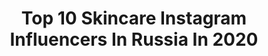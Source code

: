 ---
title: Top 10 Skincare Instagram Influencers In Russia In 2020
description: >-
  Find top skincare Instagram influencers in Russia in 2020. Most popular hashtags: #skincare #beauty #makeup #instabeauty.
platform: Instagram
hits: 54
text_top: Discover the top-rated Instagram influencers on inBeat.
text_bottom: Our database has 54 Instagram influencers like this in Russia for you to work with.
profiles:
  - username: "daryabogemovna"
    fullname: >-
      Darya Bogemovna 🌸
    bio: >-
      Makeup & skincare blogger ▫️Создаю видео о косметике с особой эстетикой ⠀ Collab: @pr.daryabogemovna
    location: "Russia"
    followers: 15238
    engagement: 816
    commentsToLikes: 0.047998
    id: ckaovo18y5erv0i78n5v375m9
    verified: false
    hashtags: ""
  - username: "glamorable"
    fullname: >-
      Anastasia • Blogger (35+)
    bio: >-
      Sharing passion for skincare and wellness since 2011 • #BeGlamorable 💌 anastasia@glamorable.com
    location: "Russia"
    followers: 47783
    engagement: 92
    commentsToLikes: 0.044136
    id: ck9wd29drdquv0j786735tuso
    verified: false
    hashtags: "#octolyfamily, #beglamorable, #sephora, #tonymolynme"
  - username: "petit_chablis"
    fullname: >-
      Anara Kukiyeva
    bio: >-
      Skincare. Wine. Food. Read books. Wear Prada. @iherb -5%: KUK9435 Сотрудничество: blg@insdr.net Telegram-канал: ⤵️
    location: "Russia"
    followers: 14566
    engagement: 465
    commentsToLikes: 0.019615
    id: ck8szi4jroj7u0j783hhg2lgw
    verified: false
    hashtags: "#samsungjetkz, #samsungkz, #theserifkz"
  - username: "nastyajoymakeup"
    fullname: >-
      Анастасия визажист СПб
    bio: >-
      Твоя КОСМЕТИЧЕСКАЯ ФЕЯ-КРЕСТНАЯ🧚🏼‍♀️ Я создам МАКИЯЖ и ПРИЧЁСКУ именно для тебя❤ Страница о моей работе💄 Санкт-Петербург #tayajoy Для записи пишите👇🏻
    location: "Russia"
    followers: 3814
    engagement: 1145
    commentsToLikes: 0.130060
    id: ck5q084js4pjf0i11vw1zzgy4
    verified: false
    hashtags: "#tayajoy, #beauty, #celebritymakeup, #skincare"
  - username: "tanymarble"
    fullname: >-
      Tatyana/Татьяна
    bio: >-
      Женщина-Личность Красивой,стильной,модной можно быть всегда и в любом возрасте 📍Beauty•Makeup•Nails•Parfum 📍Lifestyle
    location: "Russia"
    followers: 6660
    engagement: 1192
    commentsToLikes: 0.112213
    id: ckf5p2ao94p8o0j236x9rp3s7
    verified: false
    hashtags: "#chantecaille, #chanellove, #beautiful, #chanelholiday2019"
  - username: "black.morion"
    fullname: >-
      True Beauty 💔 Is So Painful
    bio: >-
      ▫️Меняю кожу своими 🙌🏻 #навигацияпоблогу_black ▫️Блог о грамотном уходе ▫️Здесь горькая правда ⠀ Combi sensitive skin Elizaveta|26 🇷🇺 Chelyabinsk
    location: "Russia"
    followers: 15245
    engagement: 554
    commentsToLikes: 0.086417
    id: ck6tq25dsozd00j711vu4m8zn
    verified: false
    hashtags: "#texturetuesday, #skincarejunkie, #klairs, #bblog"
  - username: "katrinniell86"
    fullname: >-
      Екатерина
    bio: >-
      💎Russia / Nefteyugansk🇷🇺 💎Beautyblog 💄🛍🌹 💎Combination sensitive skin👧 💎Делюсь мнением о косметике и уходе из личного опыта😉
    location: "Russia"
    followers: 14061
    engagement: 293
    commentsToLikes: 0.271012
    id: ck5byn6vcpgzo0i115r1epryd
    verified: false
    hashtags: "#skincareroutine, #stylekorean, #aravia, #skincare"
  - username: "zannadubska"
    fullname: >-
      Žanna Dubska | Жанна Дубска
    bio: >-
      💃🏼стилист 🎓доктор наук 📺 телеведущая 🧪основала @smartstylelabs.ru 📚автор гида по стилю "Тайны Рижанки"
    location: "Russia"
    followers: 19242
    engagement: 333
    commentsToLikes: 0.027020
    id: ck5ck9tv7wfn00i11ghza1t9l
    verified: false
    hashtags: "#pavasris2020, #stayathome, #flawlessskin, #neovita"
  - username: "rusbeautynews"
    fullname: >-
      Elena
    bio: >-
      Beauty addicted girl who lives and enjoys her life✌️распространитель радости #мыслиопрекрасном #Beautyinfluencer #котомать 3🐈 📍Moscow-Paris
    location: "Russia"
    followers: 33530
    engagement: 143
    commentsToLikes: 0.110313
    id: ck5cesfw6lmdf0i11oejlj3ob
    verified: false
    hashtags: "#bbcat, #rusbeautynews, #instagrammers, #catsofinstagram"
  - username: "vegakbeauty"
    fullname: >-
      Vegakbeauty
    bio: >-
      Вика👻 навигация #vega_kbeauty 🖤Распаковки в сторис 🖤Не краду статьи из гугла 🖤Полезные заметки 🖤Никакой бытовухи 😼 На мои фото ссылка обязательна!
    location: "Russia"
    followers: 2615
    engagement: 910
    commentsToLikes: 0.115509
    id: ck6uifscteu4o0j71ydhm4clu
    verified: false
    hashtags: "#colormakeup, #mua, #essence, #nails"
---